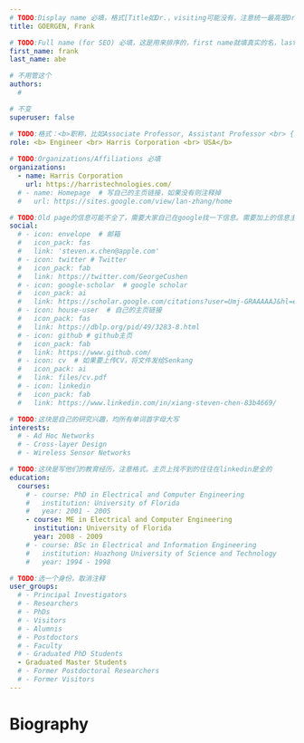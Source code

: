 ```yaml
---
# TODO:Display name 必填，格式[Title如Dr.，visiting可能没有，注意统一最高是Dr. 而不是Prof.] [全大写的Last name][, ][首字母大写的Last name]
title: GOERGEN, Frank

# TODO:Full name (for SEO) 必填，这是用来排序的，first name就填真实的名，last_name一定按照excel填写
first_name: frank   
last_name: abe

# 不用管这个
authors:
  # 

# 不变
superuser: false

# TODO:格式：<b>职称，比如Associate Professor, Assistant Professor <br> {工作单位}, {工作国家:China、USA等}</b>
role: <b> Engineer <br> Harris Corporation <br> USA</b>
 
# TODO:Organizations/Affiliations 必填
organizations:
  - name: Harris Corporation
    url: https://harristechnologies.com/
  # - name: Homepage  # 写自己的主页链接，如果没有则注释掉
  #   url: https://sites.google.com/view/lan-zhang/home

# TODO:Old page的信息可能不全了，需要大家自己在google找一下信息。需要加上的信息主要包含email、google scholar、个人主页、linkedin
social:
  # - icon: envelope  # 邮箱
  #   icon_pack: fas
  #   link: 'steven.x.chen@apple.com'
  # - icon: twitter # Twitter
  #   icon_pack: fab  
  #   link: https://twitter.com/GeorgeCushen
  # - icon: google-scholar  # google scholar
  #   icon_pack: ai
  #   link: https://scholar.google.com/citations?user=Umj-GRAAAAAJ&hl=en
  # - icon: house-user  # 自己的主页链接
  #   icon_pack: fas
  #   link: https://dblp.org/pid/49/3283-8.html
  # - icon: github # github主页
  #   icon_pack: fab   
  #   link: https://www.github.com/
  # - icon: cv  # 如果要上传CV，将文件发给Senkang
  #   icon_pack: ai
  #   link: files/cv.pdf
  # - icon: linkedin 
  #   icon_pack: fab
  #   link: https://www.linkedin.com/in/xiang-steven-chen-83b4669/

# TODO:这块是自己的研究兴趣，均所有单词首字母大写
interests:
  # - Ad Hoc Networks
  # - Cross-layer Design
  # - Wireless Sensor Networks

# TODO:这块是写他们的教育经历，注意格式。主页上找不到的往往在linkedin是全的
education:
  courses:
    # - course: PhD in Electrical and Computer Engineering
    #   institution: University of Florida
    #   year: 2001 - 2005
    - course: ME in Electrical and Computer Engineering
      institution: University of Florida
      year: 2008 - 2009
    # - course: BSc in Electrical and Information Engineering
    #   institution: Huazhong University of Science and Technology
    #   year: 1994 - 1998

# TODO:选一个身份，取消注释
user_groups:
  # - Principal Investigators
  # - Researchers
  # - PhDs
  # - Visitors
  # - Alumnis
  # - Postdoctors
  # - Faculty
  # - Graduated PhD Students
  - Graduated Master Students
  # - Former Postdoctoral Researchers
  # - Former Visitors
---
```

<!-- TODO:写自己的Biography -->
# Biography
<!-- 这部分不要写他们的PhD招生信息，直接复制他们主页的个人简介。实在没有，在excel备注一下{个人资料缺失}再提交给我 -->
<!-- <p style="text-align:justify">  -->
<!--  -->